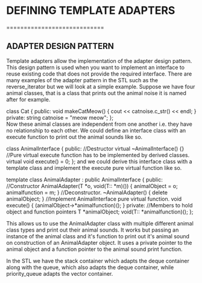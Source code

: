 # DEFINING TEMPLATE ADAPTERS
============================

## ADAPTER DESIGN PATTERN
Template adapters allow the implementation of the adapter design pattern.
This design pattern is used when you want to implement an interface to reuse existing code that does not provide the required interface.
There are many examples of the adapter pattern in the STL such as the reverse_iterator but we will look at a simple example.
Suppose we have four animal classes, that is a class that prints out the animal noise it is named after for example.



  class Cat {
  public:
  	void makeCatMeow() {
  		cout << catnoise.c_str() << endl;
  	}
  private:
  	string catnoise = "meow meow";
  };  
  Now these animal classes are independent from one another i.e. they have no relationship to each other. We could define an interface class with an execute function to print out the animal sounds like so.

  class AnimalInterface {
  public:
  	//Destructor
  	virtual ~AnimalInterface() {}
  	//Pure virtual execute function has to be implemented by derived classes.
  	virtual void execute() = 0;
  };
  and we could derive this interface class with a template class and implement the execute pure virtual function like so.

  template <class T>
  class AnimalAdapter : public AnimalInterface {
  public:
  	//Constructor
  	AnimalAdapter(T *o, void(T:: *m)()) {
  		animalObject = o;
  		animalfunction = m;
  	}
  	//Deconstructor.
  	~AnimalAdapter() {
  		delete animalObject;
  	}
  	//Implement AnimalInterface pure virtual function.
  	void execute() {
  		(animalObject->*animalfunction)();
  	}
  private:
  	//Members to hold object and function pointers
  	T *animalObject;
  	void(T:: *animalfunction)();
  };



This allows us to use the AnimalAdapter class with multiple different animal class types and print out their animal sounds.
It works but passing an instance of the animal class and it's function to print out it's animal sound on construction of an AnimalAdapter object.
It uses a private pointer to the animal object and a function pointer to the animal sound print function.

In the STL we have the stack container which adapts the deque container along with the queue,
which also adapts the deque container, while priority_queue adapts the vector container.
